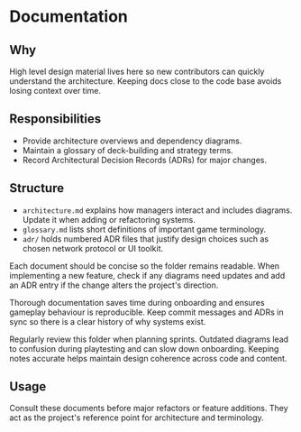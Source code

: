 # Documentation

## Why
High level design material lives here so new contributors can quickly understand the architecture. Keeping docs close to the code base avoids losing context over time.

## Responsibilities
- Provide architecture overviews and dependency diagrams.
- Maintain a glossary of deck-building and strategy terms.
- Record Architectural Decision Records (ADRs) for major changes.

## Structure
- `architecture.md` explains how managers interact and includes diagrams. Update it when adding or refactoring systems.
- `glossary.md` lists short definitions of important game terminology.
- `adr/` holds numbered ADR files that justify design choices such as chosen network protocol or UI toolkit.

Each document should be concise so the folder remains readable. When implementing a new feature, check if any diagrams need updates and add an ADR entry if the change alters the project's direction.


Thorough documentation saves time during onboarding and ensures gameplay behaviour is reproducible. Keep commit messages and ADRs in sync so there is a clear history of why systems exist.

Regularly review this folder when planning sprints. Outdated diagrams lead to confusion during playtesting and can slow down onboarding. Keeping notes accurate helps maintain design coherence across code and content.

## Usage
Consult these documents before major refactors or feature additions. They act as the project's reference point for architecture and terminology.
